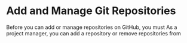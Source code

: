 # Add and Manage Git Repositories

Before you can add or manage repositories on GitHub, you must  As a project manager, you can add a repository or remove repositories from 

